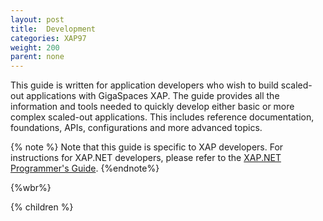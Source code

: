 ```yaml
---
layout: post
title:  Development
categories: XAP97
weight: 200
parent: none
---
```


This guide is written for application developers who wish to build scaled-out applications with GigaSpaces XAP. The guide provides all the information and tools needed to quickly develop either basic or more complex scaled-out applications. This includes reference documentation, foundations, APIs, configurations and more advanced topics.

{% note %} Note that this guide is specific to XAP developers. For instructions for XAP.NET developers, please refer to the [XAP.NET Programmer's Guide]({%currentneturl%}/programmers-guide.html). {%endnote%}

{%wbr%}

{% children %}
